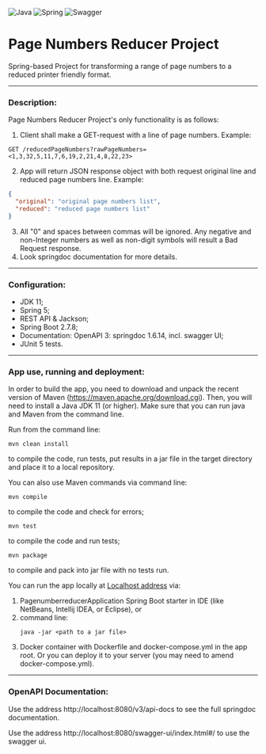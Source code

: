 ![Java](https://img.shields.io/badge/java-%23ED8B00.svg?style=for-the-badge&logo=java&logoColor=white)
![Spring](https://img.shields.io/badge/spring-%236DB33F.svg?style=for-the-badge&logo=spring&logoColor=white)
![Swagger](https://img.shields.io/badge/-Swagger-%23Clojure?style=for-the-badge&logo=swagger&logoColor=white)
# Page Numbers Reducer Project

Spring-based Project for transforming a range of page numbers to a reduced printer friendly format.
_______

### Description:

Page Numbers Reducer Project's only functionality is as follows:

1) Client shall make a GET-request with a line of page numbers. Example:

```http request
GET /reducedPageNumbers?rawPageNumbers=<1,3,32,5,11,7,6,19,2,21,4,8,22,23>
```

2) App will return JSON response object with both request original line and reduced page numbers line. Example:

```json
{
  "original": "original page numbers list",
  "reduced": "reduced page numbers list"
}
```

3) All "0" and spaces between commas will be ignored. Any negative and non-Integer numbers as well as non-digit symbols
   will result a Bad Request response.
4) Look springdoc documentation for more details.

_______

### Configuration:

- JDK 11;
- Spring 5;
- REST API & Jackson;
- Spring Boot 2.7.8;
- Documentation: OpenAPI 3: springdoc 1.6.14, incl. swagger UI;
- JUnit 5 tests.

_______

### App use, running and deployment:

In order to build the app, you need to download and unpack the recent version of
Maven (https://maven.apache.org/download.cgi). Then, you will need to install a
Java JDK 11 (or higher). Make sure that you can run java and Maven from the command line.

Run from the command line:
```
mvn clean install
```
to compile the code, run tests, put results in a jar file in the target directory and place it to a local repository.

You can also use Maven commands via command line:
```
mvn compile
```
to compile the code and check for errors;
```
mvn test
```
to compile the code and run tests;
```
mvn package
```
to compile and pack into jar file with no tests run. 

You can run the app locally at [Localhost address](http://localhost:8080/reducedPageNumbers) via:

1) PagenumberreducerApplication Spring Boot starter in IDE (like NetBeans, Intellij IDEA, or
   Eclipse), or
2) command line:
   ```
   java -jar <path to a jar file>
   ```
3) Docker container with Dockerfile and docker-compose.yml in the app root.
   Or you can deploy it to your server (you may need to amend docker-compose.yml).

_______

### OpenAPI Documentation:

Use the address http://localhost:8080/v3/api-docs to see the full springdoc documentation.

Use the address http://localhost:8080/swagger-ui/index.html#/ to use the swagger ui.

